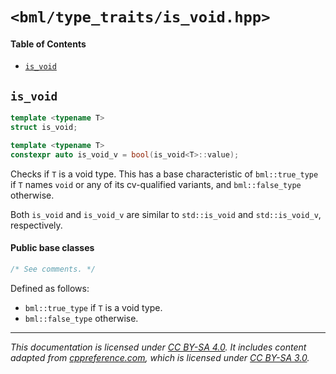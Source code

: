 # `<bml/type_traits/is_void.hpp>`
#### Table of Contents
- [`is_void`](#is_void)

## `is_void`
```c++
template <typename T>
struct is_void;

template <typename T>
constexpr auto is_void_v = bool(is_void<T>::value);
```
Checks if `T` is a void type. This has a base characteristic of `bml::true_type` if `T` names `void`
or any of its cv-qualified variants, and `bml::false_type` otherwise.

Both `is_void` and `is_void_v` are similar to `std::is_void` and `std::is_void_v`, respectively.

#### Public base classes
```c++
/* See comments. */
```
Defined as follows:

- `bml::true_type` if `T` is a void type.
- `bml::false_type` otherwise.

---
*This documentation is licensed under [CC BY-SA 4.0][1]. It includes content adapted from
[cppreference.com][2], which is licensed under [CC BY-SA 3.0][3].*

[1]: https://creativecommons.org/licenses/by-sa/4.0
[2]: https://en.cppreference.com
[3]: https://creativecommons.org/licenses/by-sa/3.0
